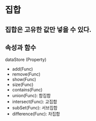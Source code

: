 # 집합
## 집합은 고유한 값만 넣을 수 있다.
## 속성과 함수
dataStore (Property)

- add(Func)
- remove(Func)
- show(Func)
- size(Func)
- contains(Func)
- union(Func): 합집합
- intersect(Func): 교집합
- subSet(Func): 서브집합
- difference(Func): 차집합
